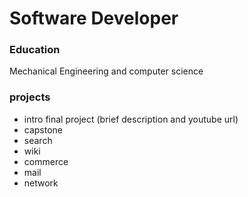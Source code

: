 # Software Developer
### Education
Mechanical Engineering and computer science
### projects
- intro final project (brief description and youtube url)
- capstone
- search
- wiki
- commerce
- mail
- network

